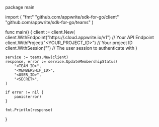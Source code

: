 package main

import (
    "fmt"
    "github.com/appwrite/sdk-for-go/client"
    "github.com/appwrite/sdk-for-go/teams"
)

func main() {
    client := client.New(
        client.WithEndpoint("https://<REGION>.cloud.appwrite.io/v1") // Your API Endpoint
        client.WithProject("<YOUR_PROJECT_ID>") // Your project ID
        client.WithSession("") // The user session to authenticate with
    )

    service := teams.New(client)
    response, error := service.UpdateMembershipStatus(
        "<TEAM_ID>",
        "<MEMBERSHIP_ID>",
        "<USER_ID>",
        "<SECRET>",
    )

    if error != nil {
        panic(error)
    }

    fmt.Println(response)
}
